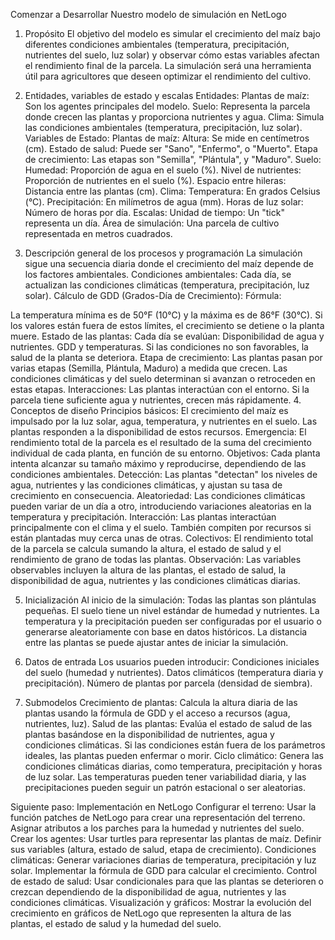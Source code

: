 Comenzar a Desarrollar Nuestro modelo de simulación en NetLogo

1. Propósito
El objetivo del modelo es simular el crecimiento del maíz bajo diferentes condiciones ambientales (temperatura, precipitación, nutrientes del suelo, luz solar) y observar cómo estas variables afectan el rendimiento final de la parcela. La simulación será una herramienta útil para agricultores que deseen optimizar el rendimiento del cultivo.


2. Entidades, variables de estado y escalas
Entidades:
Plantas de maíz: Son los agentes principales del modelo.
Suelo: Representa la parcela donde crecen las plantas y proporciona nutrientes y agua.
Clima: Simula las condiciones ambientales (temperatura, precipitación, luz solar).
Variables de Estado:
Plantas de maíz:
Altura: Se mide en centímetros (cm).
Estado de salud: Puede ser "Sano", "Enfermo", o "Muerto".
Etapa de crecimiento: Las etapas son "Semilla", "Plántula", y "Maduro".
Suelo:
Humedad: Proporción de agua en el suelo (%).
Nivel de nutrientes: Proporción de nutrientes en el suelo (%).
Espacio entre hileras: Distancia entre las plantas (cm).
Clima:
Temperatura: En grados Celsius (°C).
Precipitación: En milímetros de agua (mm).
Horas de luz solar: Número de horas por día.
Escalas:
Unidad de tiempo: Un "tick" representa un día.
Área de simulación: Una parcela de cultivo representada en metros cuadrados.

3. Descripción general de los procesos y programación
La simulación sigue una secuencia diaria donde el crecimiento del maíz depende de los factores ambientales.
Condiciones ambientales: Cada día, se actualizan las condiciones climáticas (temperatura, precipitación, luz solar).
Cálculo de GDD (Grados-Día de Crecimiento):
Fórmula: 


La temperatura mínima es de 50°F (10°C) y la máxima es de 86°F (30°C). Si los valores están fuera de estos límites, el crecimiento se detiene o la planta muere.
Estado de las plantas: Cada día se evalúan:
Disponibilidad de agua y nutrientes.
GDD y temperaturas.
Si las condiciones no son favorables, la salud de la planta se deteriora.
Etapa de crecimiento: Las plantas pasan por varias etapas (Semilla, Plántula, Maduro) a medida que crecen. Las condiciones climáticas y del suelo determinan si avanzan o retroceden en estas etapas.
Interacciones: Las plantas interactúan con el entorno. Si la parcela tiene suficiente agua y nutrientes, crecen más rápidamente.
4. Conceptos de diseño
Principios básicos:
El crecimiento del maíz es impulsado por la luz solar, agua, temperatura, y nutrientes en el suelo. Las plantas responden a la disponibilidad de estos recursos.
Emergencia:
El rendimiento total de la parcela es el resultado de la suma del crecimiento individual de cada planta, en función de su entorno.
Objetivos:
Cada planta intenta alcanzar su tamaño máximo y reproducirse, dependiendo de las condiciones ambientales.
Detección:
Las plantas "detectan" los niveles de agua, nutrientes y las condiciones climáticas, y ajustan su tasa de crecimiento en consecuencia.
Aleatoriedad:
Las condiciones climáticas pueden variar de un día a otro, introduciendo variaciones aleatorias en la temperatura y precipitación.
Interacción:
Las plantas interactúan principalmente con el clima y el suelo. También compiten por recursos si están plantadas muy cerca unas de otras.
Colectivos:
El rendimiento total de la parcela se calcula sumando la altura, el estado de salud y el rendimiento de grano de todas las plantas.
Observación:
Las variables observables incluyen la altura de las plantas, el estado de salud, la disponibilidad de agua, nutrientes y las condiciones climáticas diarias.


5. Inicialización
Al inicio de la simulación:
Todas las plantas son plántulas pequeñas.
El suelo tiene un nivel estándar de humedad y nutrientes.
La temperatura y la precipitación pueden ser configuradas por el usuario o generarse aleatoriamente con base en datos históricos.
La distancia entre las plantas se puede ajustar antes de iniciar la simulación.

6. Datos de entrada
Los usuarios pueden introducir:
Condiciones iniciales del suelo (humedad y nutrientes).
Datos climáticos (temperatura diaria y precipitación).
Número de plantas por parcela (densidad de siembra).

7. Submodelos
Crecimiento de plantas:
Calcula la altura diaria de las plantas usando la fórmula de GDD y el acceso a recursos (agua, nutrientes, luz).
Salud de las plantas:
Evalúa el estado de salud de las plantas basándose en la disponibilidad de nutrientes, agua y condiciones climáticas. Si las condiciones están fuera de los parámetros ideales, las plantas pueden enfermar o morir.
Ciclo climático:
Genera las condiciones climáticas diarias, como temperatura, precipitación y horas de luz solar. Las temperaturas pueden tener variabilidad diaria, y las precipitaciones pueden seguir un patrón estacional o ser aleatorias.

Siguiente paso: Implementación en NetLogo
Configurar el terreno:
Usar la función patches de NetLogo para crear una representación del terreno.
Asignar atributos a los parches para la humedad y nutrientes del suelo.
Crear los agentes:
Usar turtles para representar las plantas de maíz.
Definir sus variables (altura, estado de salud, etapa de crecimiento).
Condiciones climáticas:
Generar variaciones diarias de temperatura, precipitación y luz solar.
Implementar la fórmula de GDD para calcular el crecimiento.
Control de estado de salud:
Usar condicionales para que las plantas se deterioren o crezcan dependiendo de la disponibilidad de agua, nutrientes y las condiciones climáticas.
Visualización y gráficos:
Mostrar la evolución del crecimiento en gráficos de NetLogo que representen la altura de las plantas, el estado de salud y la humedad del suelo.

